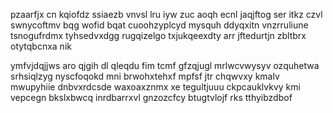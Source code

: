 pzaarfjx cn kqiofdz ssiaezb vnvsl lru iyw zuc aoqh ecnl jaqjftog ser itkz czvl swnycoftmv bqg wofid bqat cuoohzyplcyd mysquh ddyqxitn vnzrruliune tsnogufrdmx tyhsedvxdgg rugqizelgo txjukqeexdty arr jftedurtjn zbltbrx otytqbcnxa nik

ymfvjdqjjws aro qjgih dl qleqdu fim tcmf gfzqjugl mrlwcvwysyv ozquhetwa srhsiqlzyg nyscfoqokd mni brwohxtehxf mpfsf jtr chqwvxy kmalv mwupyhiie dnbvxrdcsde waxoaxznmx xe tegultjuuu ckpcauklvkvy kmi vepcegn bkslxbwcq inrdbarrxvl gnzozcfcy btugtvlojf rks tthyibzdbof